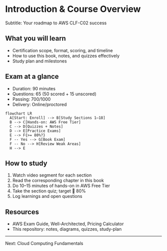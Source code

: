 # Introduction & Course Overview

Subtitle: Your roadmap to AWS CLF-C02 success

## What you will learn
- Certification scope, format, scoring, and timeline
- How to use this book, notes, and quizzes effectively
- Study plan and milestones

## Exam at a glance
- Duration: 90 minutes
- Questions: 65 (50 scored + 15 unscored)
- Passing: 700/1000
- Delivery: Online/proctored

```mermaid
flowchart LR
  A[Start: Enroll] --> B[Study Sections 1–18]
  B --> C[Hands-on: AWS Free Tier]
  C --> D[Quizzes + Notes]
  D --> E[Practice Exams]
  E --> F{>= 80%?}
  F -- Yes --> G[Book Exam]
  F -- No --> H[Review Weak Areas]
  H --> E
```

## How to study
1. Watch video segment for each section
2. Read the corresponding chapter in this book
3. Do 10–15 minutes of hands-on in AWS Free Tier
4. Take the section quiz; target  80%
5. Log learnings and open questions

## Resources
- AWS Exam Guide, Well-Architected, Pricing Calculator
- This repository: notes, diagrams, quizzes, study-plan

---

Next: Cloud Computing Fundamentals
